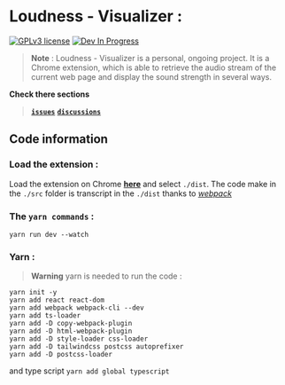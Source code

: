# Loudness - Visualizer :
[![GPLv3 license](https://img.shields.io/badge/License-GPLv3-blue.svg)](https://github.com/Aubert-Antoine/loudness-visualizer/blob/master/LICENSE.GPL)
[![Dev In Progress](https://img.shields.io/badge/development-In%20Progress-brightgreen)](https://gitHub.com/Aubert-Antoine/loudness-visualizer/graphs/commit-activity)


>**Note** : 
Loudness - Visualizer is a personal, ongoing project. It is a Chrome extension, which is able to retrieve the audio stream of the current web page and display the sound strength in several ways. 

**Check there sections**
> **[`issues`](https://github.com/Aubert-Antoine/loudness-visualizer/issues)**
> **[`discussions`](https://github.com/Aubert-Antoine/loudness-visualizer/discussions)**

## Code information
### Load the extension : 
Load the extension on Chrome [**here**](chrome://extensions/) and select `./dist`.
The code make in the `./src` folder is transcript in the `./dist` thanks to [*webpack*](https://webpack.js.org/)

### The **`yarn commands`** : 
```
yarn run dev --watch
```

### Yarn : 
> **Warning**
> yarn is needed to run the code :
```
yarn init -y
yarn add react react-dom
yarn add webpack webpack-cli --dev
yarn add ts-loader
yarn add -D copy-webpack-plugin
yarn add -D html-webpack-plugin
yarn add -D style-loader css-loader
yarn add -D tailwindcss postcss autoprefixer
yarn add -D postcss-loader

```
and type script 
`yarn add global typescript`
